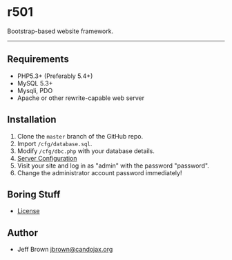 
# r501

Bootstrap-based website framework.

---

## Requirements

* PHP5.3+ (Preferably 5.4+)
* MySQL 5.3+
* Mysqli, PDO
* Apache or other rewrite-capable web server


## Installation
1. Clone the `master` branch of the GitHub repo.
2. Import `/cfg/database.sql`.
3. Modify `/cfg/dbc.php` with your database details.
4. [Server Configuration](../SERVER)
5. Visit your site and log in as "admin" with the password "password".
6. Change the administrator account password immediately!

## Boring Stuff
* [License](../LICENSE)

## Author

* Jeff Brown <jbrown@candojax.org>
